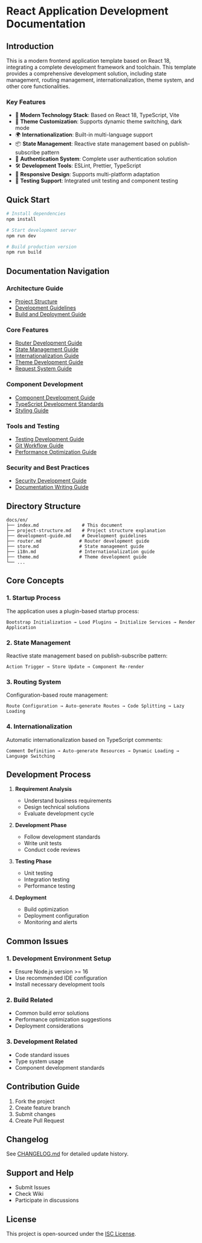 # React Application Development Documentation

## Introduction

This is a modern frontend application template based on React 18, integrating a complete development framework and toolchain. This template provides a comprehensive development solution, including state management, routing management, internationalization, theme system, and other core functionalities.

### Key Features

- 🚀 **Modern Technology Stack**: Based on React 18, TypeScript, Vite
- 🎨 **Theme Customization**: Supports dynamic theme switching, dark mode
- 🌍 **Internationalization**: Built-in multi-language support
- 📦 **State Management**: Reactive state management based on publish-subscribe pattern
- 🔑 **Authentication System**: Complete user authentication solution
- 🛠️ **Development Tools**: ESLint, Prettier, TypeScript
- 📱 **Responsive Design**: Supports multi-platform adaptation
- 🧪 **Testing Support**: Integrated unit testing and component testing

## Quick Start

```bash
# Install dependencies
npm install

# Start development server
npm run dev

# Build production version
npm run build
```

## Documentation Navigation

### Architecture Guide

- [Project Structure](./project-structure.md)
- [Development Guidelines](./development-guide.md)
- [Build and Deployment Guide](./deployment.md)

### Core Features

- [Router Development Guide](./router.md)
- [State Management Guide](./store.md)
- [Internationalization Guide](./i18n.md)
- [Theme Development Guide](./theme.md)
- [Request System Guide](./request.md)

### Component Development

- [Component Development Guide](./component-guide.md)
- [TypeScript Development Standards](./typescript-guide.md)
- [Styling Guide](./styling-guide.md)

### Tools and Testing

- [Testing Development Guide](./testing.md)
- [Git Workflow Guide](./git-workflow.md)
- [Performance Optimization Guide](./performance.md)

### Security and Best Practices

- [Security Development Guide](./security.md)
- [Documentation Writing Guide](./documentation.md)

## Directory Structure

```
docs/en/
├── index.md                # This document
├── project-structure.md    # Project structure explanation
├── development-guide.md    # Development guidelines
├── router.md              # Router development guide
├── store.md               # State management guide
├── i18n.md                # Internationalization guide
├── theme.md               # Theme development guide
└── ...
```

## Core Concepts

### 1. Startup Process

The application uses a plugin-based startup process:

```
Bootstrap Initialization → Load Plugins → Initialize Services → Render Application
```

### 2. State Management

Reactive state management based on publish-subscribe pattern:

```
Action Trigger → Store Update → Component Re-render
```

### 3. Routing System

Configuration-based route management:

```
Route Configuration → Auto-generate Routes → Code Splitting → Lazy Loading
```

### 4. Internationalization

Automatic internationalization based on TypeScript comments:

```
Comment Definition → Auto-generate Resources → Dynamic Loading → Language Switching
```

## Development Process

1. **Requirement Analysis**
   - Understand business requirements
   - Design technical solutions
   - Evaluate development cycle

2. **Development Phase**
   - Follow development standards
   - Write unit tests
   - Conduct code reviews

3. **Testing Phase**
   - Unit testing
   - Integration testing
   - Performance testing

4. **Deployment**
   - Build optimization
   - Deployment configuration
   - Monitoring and alerts

## Common Issues

### 1. Development Environment Setup

- Ensure Node.js version >= 16
- Use recommended IDE configuration
- Install necessary development tools

### 2. Build Related

- Common build error solutions
- Performance optimization suggestions
- Deployment considerations

### 3. Development Related

- Code standard issues
- Type system usage
- Component development standards

## Contribution Guide

1. Fork the project
2. Create feature branch
3. Submit changes
4. Create Pull Request

## Changelog

See [CHANGELOG.md](../../CHANGELOG.md) for detailed update history.

## Support and Help

- Submit Issues
- Check Wiki
- Participate in discussions

## License

This project is open-sourced under the [ISC License](../../LICENSE).
